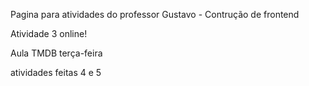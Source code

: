 Pagina para atividades do professor Gustavo - Contrução de frontend

Atividade 3 online!

Aula TMDB terça-feira

atividades feitas 4 e 5